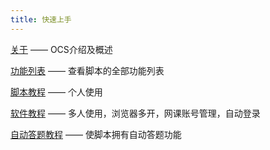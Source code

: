 ```yaml
---
title: 快速上手
--- 
```


[关于](/docs/about)  —— OCS介绍及概述
 
[功能列表](/feat-list)  —— 查看脚本的全部功能列表

[脚本教程](/docs/script)  —— 个人使用

[软件教程](/docs/app)  —— 多人使用，浏览器多开，网课账号管理，自动登录

[自动答题教程](/docs/work)  —— 使脚本拥有自动答题功能
 